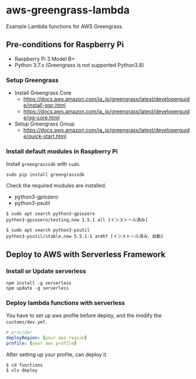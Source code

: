 # aws-greengrass-lambda
Example Lambda functions for AWS Greengrass.

## Pre-conditions for Raspberry Pi

* Raspberry Pi 3 Model B+
* Python 3.7.x (Greengrass is not supported Python3.8)

### Setup Greengrass

* Install Greengrass Core
    * https://docs.aws.amazon.com/ja_jp/greengrass/latest/developerguide/install-ggc.html
    * https://docs.aws.amazon.com/ja_jp/greengrass/latest/developerguide/gg-core.html
* Setup Greengrass Group
    * https://docs.aws.amazon.com/ja_jp/greengrass/latest/developerguide/quick-start.html


### Install default modules in Raspberry Pi

Install `greengrasssdk` with `sudo`.

```
sudo pip install greengrasssdk
```


Check the required modules are installed.

* python3-gpiozero
* python3-psutil

```
$ sudo apt search python3-gpiozero
python3-gpiozero/testing,now 1.5.1 all [インストール済み]

$ sudo apt search python3-psutil
python3-psutil/stable,now 5.5.1-1 armhf [インストール済み、自動]
```

## Deploy to AWS with Serverless Framework

### Install or Update serverless

```
npm install -g serverless
npm update -g serverless
```

### Deploy lambda functions with serverless

You have to set up aws profile before deploy,
and the modify the `customs/dev.yml`.

```yaml
# provider
deployRegion: {your aws region}
profile: {your aws profile}
```

After setting up your profile, can deploy it.

```
$ cd functions
$ sls deploy
```


